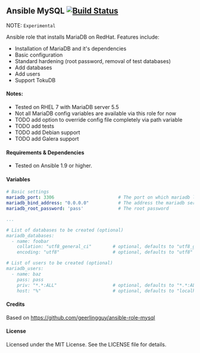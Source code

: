 ## Ansible MySQL [![Build Status](https://travis-ci.org/alexandrem/mariadb.png)](https://travis-ci.org/alexandrem/ansible-mariadb-role)

NOTE: `Experimental`

Ansible role that installs MariaDB on RedHat.
Features include:
- Installation of MariaDB and it's dependencies
- Basic configuration
- Standard hardening (root password, removal of test databases)
- Add databases
- Add users
- Support TokuDB

#### Notes:
- Tested on RHEL 7 with MariaDB server 5.5
- Not all MariaDB config variables are available via this role for now
- TODO add option to override config file completely via path variable
- TODO add tests
- TODO add Debian support
- TODO add Galera support


#### Requirements & Dependencies
- Tested on Ansible 1.9 or higher.


#### Variables

```yaml
# Basic settings
mariadb_port: 3306                        # The port on which mariadb listens
mariadb_bind_address: "0.0.0.0"           # The address the mariadb server binds on
mariadb_root_password: 'pass'             # The root password

...

# List of databases to be created (optional)
mariadb_databases:
  - name: foobar
    collation: "utf8_general_ci"        # optional, defaults to "utf8_general_ci"
    encoding: "utf8"                    # optional, defaults to "utf8"

# List of users to be created (optional)
mariadb_users:
  - name: baz
    pass: pass
    priv: "*.*:ALL"                     # optional, defaults to "*.*:ALL"
    host: "%"                           # optional, defaults to "localhost"

```

#### Credits

Based on https://github.com/geerlingguy/ansible-role-mysql


#### License

Licensed under the MIT License. See the LICENSE file for details.
